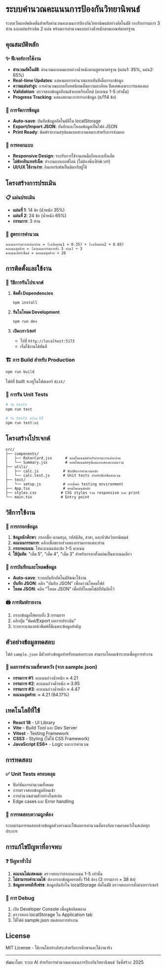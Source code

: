 # ระบบคำนวณคะแนนการป้องกันวิทยานิพนธ์

ระบบเว็บแอปพลิเคชันสำหรับคำนวณคะแนนการป้องกันวิทยานิพนธ์อย่างอัตโนมัติ รองรับกรรมการ 3 ท่าน และแผ่นประเมิน 2 แผ่น พร้อมการคำนวณแบบถ่วงน้ำหนักตามเกณฑ์มาตรฐาน

## คุณสมบัติหลัก

### ✨ ฟีเจอร์การใช้งาน
- **คำนวณอัตโนมัติ**: คำนวณคะแนนแบบถ่วงน้ำหนักตามสูตรมาตรฐาน (แผ่น1: 35%, แผ่น2: 65%)
- **Real-time Updates**: แสดงผลการคำนวณแบบทันทีเมื่อกรอกข้อมูล
- **ความแม่นยำสูง**: การคำนวณแบบเก็บทศนิยมเต็มความละเอียด ปัดเศษเฉพาะการแสดงผล
- **Validation**: ตรวจสอบข้อมูลป้อนเข้าแบบเรียลไทม์ (คะแนน 1-5 เท่านั้น)
- **Progress Tracking**: แสดงสถานะการกรอกข้อมูล (x/114 ข้อ)

### 💾 การจัดการข้อมูล
- **Auto-save**: บันทึกข้อมูลอัตโนมัติใน localStorage
- **Export/Import JSON**: บันทึกและโหลดข้อมูลเป็นไฟล์ JSON
- **Print Ready**: พิมพ์รายงานสรุปผลแบบสะอาดเหมาะสำหรับการส่งมอบ

### 📱 การออกแบบ
- **Responsive Design**: รองรับการใช้งานบนมือถือและแท็บเล็ต
- **ไม่ต้องอินเทอร์เน็ต**: ทำงานแบบออฟไลน์ (ไม่ต้องพึ่งเซิร์ฟเวอร์)
- **UI/UX ใช้งานง่าย**: อินเทอร์เฟซเป็นมิตรกับผู้ใช้

## โครงสร้างการประเมิน

### 📋 แผ่นประเมิน
- **แผ่นที่ 1**: 14 ข้อ (น้ำหนัก 35%)
- **แผ่นที่ 2**: 24 ข้อ (น้ำหนัก 65%)
- **กรรมการ**: 3 ท่าน

### 🧮 สูตรการคำนวณ
```
คะแนนกรรมการแต่ละท่าน = (เฉลี่ยแผ่น1 × 0.35) + (เฉลี่ยแผ่น2 × 0.65)
คะแนนสุดท้าย = (คะแนนกรรมการทั้ง 3 ท่าน) ÷ 3
คะแนนเปอร์เซ็นต์ = คะแนนสุดท้าย × 20
```

## การติดตั้งและใช้งาน

### 🚀 วิธีการรันโปรเจกต์

1. **ติดตั้ง Dependencies**
   ```bash
   npm install
   ```

2. **รันในโหมด Development**
   ```bash
   npm run dev
   ```

3. **เปิดเบราว์เซอร์**
   - ไปที่ `http://localhost:5173`
   - เริ่มใช้งานได้ทันที

### 🏗️ การ Build สำหรับ Production

```bash
npm run build
```

ไฟล์ที่ built จะอยู่ในโฟลเดอร์ `dist/`

### 🧪 การรัน Unit Tests

```bash
# รัน tests
npm run test

# รัน tests พร้อม UI
npm run test:ui
```

## โครงสร้างโปรเจกต์

```
src/
├── components/
│   ├── RaterCard.jsx      # คอมโพเนนต์สำหรับกรรมการแต่ละท่าน
│   └── Summary.jsx        # คอมโพเนนต์สรุปผลและแสดงคะแนนรวม
├── utils/
│   ├── calc.js           # ฟังก์ชันการคำนวณหลัก
│   └── calc.test.js      # Unit tests สำหรับฟังก์ชันคำนวณ
├── test/
│   └── setup.js          # การตั้งค่า testing environment
├── App.tsx               # คอมโพเนนต์หลัก
├── styles.css           # CSS styles รวม responsive และ print
└── main.tsx             # Entry point
```

## วิธีการใช้งาน

### 📝 การกรอกข้อมูล

1. **ข้อมูลนักศึกษา**: กรอกชื่อ-นามสกุล, รหัสนิสิต, สาขา, และหัวข้อวิทยานิพนธ์
2. **คะแนนกรรมการ**: คลิกเพื่อขยายส่วนของกรรมการแต่ละท่าน
3. **กรอกคะแนน**: ให้คะแนนแต่ละข้อ 1-5 คะแนน
4. **ใช้ปุ่มลัด**: "เต็ม 5", "เต็ม 4", "เต็ม 3" สำหรับกรอกทั้งแผ่นเป็นคะแนนเดียว

### 💾 การบันทึกและโหลดข้อมูล

- **Auto-save**: ระบบบันทึกอัตโนมัติขณะใช้งาน
- **บันทึก JSON**: คลิก "บันทึก JSON" เพื่อดาวน์โหลดไฟล์
- **โหลด JSON**: คลิก "โหลด JSON" เพื่ออัปโหลดไฟล์ที่บันทึกไว้

### 🖨️ การพิมพ์รายงาน

1. กรอกข้อมูลให้ครบทั้ง 3 กรรมการ
2. คลิกปุ่ม "พิมพ์/Export ผลการประเมิน"
3. ระบบจะแสดงหน้าพิมพ์ที่มีเฉพาะข้อมูลสำคัญ

## ตัวอย่างข้อมูลทดสอบ

ไฟล์ `sample.json` มีตัวอย่างข้อมูลสำหรับทดสอบระบบ สามารถโหลดเข้าระบบเพื่อดูการทำงาน

### 🧮 ผลการคำนวณที่คาดหวัง (จาก sample.json)
- **กรรมการ #1**: คะแนนถ่วงน้ำหนัก ≈ 4.21
- **กรรมการ #2**: คะแนนถ่วงน้ำหนัก ≈ 3.95  
- **กรรมการ #3**: คะแนนถ่วงน้ำหนัก ≈ 4.47
- **คะแนนสุดท้าย**: ≈ 4.21 (84.17%)

## เทคโนโลยีที่ใช้

- **React 18** - UI Library
- **Vite** - Build Tool และ Dev Server
- **Vitest** - Testing Framework
- **CSS3** - Styling (ไม่ใช้ CSS Framework)
- **JavaScript ES6+** - Logic และการคำนวณ

## การทดสอบ

### ✅ Unit Tests ครอบคลุม
- ฟังก์ชันการคำนวณทั้งหมด
- การตรวจสอบข้อมูลป้อนเข้า
- การคำนวณตามตัวอย่างในสเปค
- Edge cases และ Error handling

### 🎯 การทดสอบความถูกต้อง
ระบบผ่านการทดสอบด้วยข้อมูลตัวอย่างและให้ผลการคำนวณที่ตรงกับความคาดหวังในสเปคทุกประการ

## การแก้ไขปัญหาที่อาจพบ

### ❓ ปัญหาทั่วไป

1. **คะแนนไม่แสดงผล**: ตรวจสอบว่ากรอกคะแนน 1-5 เท่านั้น
2. **ไม่สามารถคำนวณได้**: ต้องกรอกข้อมูลครบทั้ง 114 ช่อง (3 กรรมการ × 38 ข้อ)
3. **ข้อมูลหายหลังรีเฟรช**: ข้อมูลบันทึกใน localStorage อัตโนมัติ ตรวจสอบการตั้งค่าเบราว์เซอร์

### 🔧 การ Debug
1. เปิด Developer Console เพื่อดูข้อผิดพลาด
2. ตรวจสอบ localStorage ใน Application tab
3. ใช้ไฟล์ sample.json ทดสอบการทำงาน

## License

MIT License - ใช้งานได้อย่างอิสระสำหรับการศึกษาและใช้งานจริง

---

พัฒนาโดย: ระบบ AI สำหรับการคำนวณคะแนนการป้องกันวิทยานิพนธ์
วันที่สร้าง: 2025